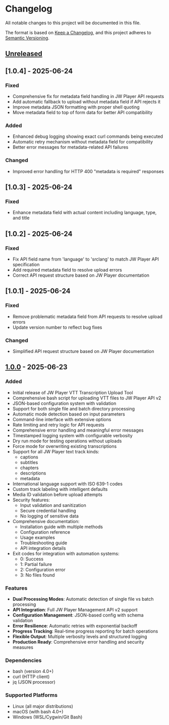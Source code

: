 # Changelog

All notable changes to this project will be documented in this file.

The format is based on [Keep a Changelog](https://keepachangelog.com/en/1.0.0/),
and this project adheres to [Semantic Versioning](https://semver.org/spec/v2.0.0.html).

## [Unreleased]

## [1.0.4] - 2025-06-24

### Fixed
- Comprehensive fix for metadata field handling in JW Player API requests
- Add automatic fallback to upload without metadata field if API rejects it
- Improve metadata JSON formatting with proper shell quoting
- Move metadata field to top of form data for better API compatibility

### Added
- Enhanced debug logging showing exact curl commands being executed
- Automatic retry mechanism without metadata field for compatibility
- Better error messages for metadata-related API failures

### Changed
- Improved error handling for HTTP 400 "metadata is required" responses

## [1.0.3] - 2025-06-24

### Fixed
- Enhance metadata field with actual content including language, type, and title

## [1.0.2] - 2025-06-24

### Fixed
- Fix API field name from 'language' to 'srclang' to match JW Player API specification
- Add required metadata field to resolve upload errors
- Correct API request structure based on JW Player documentation

## [1.0.1] - 2025-06-24

### Fixed
- Remove problematic metadata field from API requests to resolve upload errors
- Update version number to reflect bug fixes

### Changed
- Simplified API request structure based on JW Player documentation

## [1.0.0] - 2025-06-23

### Added
- Initial release of JW Player VTT Transcription Upload Tool
- Comprehensive bash script for uploading VTT files to JW Player API v2
- JSON-based configuration system with validation
- Support for both single file and batch directory processing
- Automatic mode detection based on input parameters
- Command-line interface with extensive options
- Rate limiting and retry logic for API requests
- Comprehensive error handling and meaningful error messages
- Timestamped logging system with configurable verbosity
- Dry run mode for testing operations without uploads
- Force mode for overwriting existing transcriptions
- Support for all JW Player text track kinds:
  - captions
  - subtitles
  - chapters
  - descriptions
  - metadata
- International language support with ISO 639-1 codes
- Custom track labeling with intelligent defaults
- Media ID validation before upload attempts
- Security features:
  - Input validation and sanitization
  - Secure credential handling
  - No logging of sensitive data
- Comprehensive documentation:
  - Installation guide with multiple methods
  - Configuration reference
  - Usage examples
  - Troubleshooting guide
  - API integration details
- Exit codes for integration with automation systems:
  - 0: Success
  - 1: Partial failure
  - 2: Configuration error
  - 3: No files found

### Features
- **Dual Processing Modes**: Automatic detection of single file vs batch processing
- **API Integration**: Full JW Player Management API v2 support
- **Configuration Management**: JSON-based config with schema validation
- **Error Resilience**: Automatic retries with exponential backoff
- **Progress Tracking**: Real-time progress reporting for batch operations
- **Flexible Output**: Multiple verbosity levels and structured logging
- **Production Ready**: Comprehensive error handling and security measures

### Dependencies
- bash (version 4.0+)
- curl (HTTP client)
- jq (JSON processor)

### Supported Platforms
- Linux (all major distributions)
- macOS (with bash 4.0+)
- Windows (WSL/Cygwin/Git Bash)

[Unreleased]: https://github.com/yourusername/jw-player-vtt-upload/compare/v1.0.0...HEAD
[1.0.0]: https://github.com/yourusername/jw-player-vtt-upload/releases/tag/v1.0.0